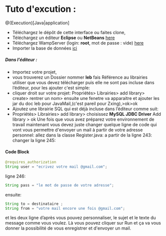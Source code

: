 # Tuto d'excution :
@(Execution)[Java|application]

- Téléchargez le dépôt de cette interface ou faites clone, 
- Téléchargez un éditeur  **Eclipse** ou **NetBeans** [here](https://www.clubic.com/telecharger-fiche429613-netbeans-1.html)
- Téléchargez WampServer (login: **root**, mot de passe :  vide) [here](http://www.wampserver.com/)
-  Importer la base de données [ici](https://github.com/institut-galilee/smart-waiting-line/blob/master/Interface/salon%20(1).sql)

##### **Dans l’éditeur** :
- Importez votre projet,
- vous trouverez un Dossier nommer **leb** fais Référence  au librairies utiliser que vous devez télécharger puis elle ne sont pas incluse dans l’éditeur, pour les ajouter c'est simple:
- cliquer droit sur votre projet: Propriétés> Librairies> add library> create> rentrer un nom> ensuite une fenetre va apparaitre et ajouter les jar du doc leb pour  JavaMail,(c'est pareil pour Zxing),>ok>ok
- Ajoutez une librairie SQL qui est déjà incluse dans l’éditeur comme suit:
- Propriétés> Librairies> add library> choisissez **MySQL JDBC Driver** Add library > ok
Une fois que vous avez préparez votre environnement de travail maintenant vous devez juste changer quelque ligne de code qui vont vous permettre d'envoyer un mail à partir de votre adresse personnel: 
allez dans la classe Register.java:
a partir de la ligne 243:
changer la ligne 245:  
#### Code Block
``` java
@requires_authorization
String user = "ecrivez votre mail @gmail.com";
```
ligne 246:
``` java
String pass = "le mot de passe de votre adresse";
```
ensuite:
``` java
String to = destinataire ;
String from = "votre mail encore une fois @gmail.com";
```
et les deux ligne d’après vous pouvez personnaliser, le sujet et le texte du message comme vous voulez.
Là vous pouvez cliquer sur Run et ça va vous donner la possibilité de vous enregistrer et d'envoyer un mail.
